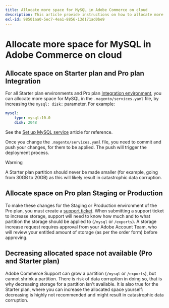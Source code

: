 ```yaml
---
title: Allocate more space for MySQL in Adobe Commerce on cloud
description: This article provide instructions on how to allocate more space for MySQL in Adode Commerce on cloud infrastructure.
exl-id: 98501aa0-5ec7-4ea1-8856-13d171ad0be9
---
```

# Allocate more space for MySQL in Adobe Commerce on cloud


## Allocate space on Starter plan and Pro plan Integration

For all Starter plan environments and Pro plan [Integration environment](/help/announcements/adobe-commerce-announcements/integration-environment-enhancement-request-pro-and-starter.md), you can allocate more space for MySQL in the `.magento/services.yaml` file, by increasing the `mysql: disk:` parameter. For example:

```yaml
mysql:
    type: mysql:10.0
    disk: 2048
```

See the [Set up MySQL service](https://devdocs.magento.com/guides/v2.3/cloud/project/project-conf-files_services-mysql.html) article for reference.

Once you change the `.magento/services.yaml` file, you need to commit and push your changes, for them to be applied. The push will trigger the deployment process.

>[!WARNING]
>
>A Starter plan partition should never be made smaller (for example, going from 30GB to 20GB) as this will likely result in catastrophic data corruption.

## Allocate space on Pro plan Staging or Production

To make these changes for the Staging or Production environment of the Pro plan, you must create a [support ticket](/help/help-center-guide/help-center/magento-help-center-user-guide.md#merchant-not-displayed). When submitting a support ticket to increase storage, support will need to know how much and to what partition the storage should be applied to (`/mysql` or `/exports`). A storage increase request requires approval from your Adobe Account Team, who will review your entitled amount of storage (as per the order form) before approving.

## Decreasing allocated space not available (Pro and Starter plan)

Adobe Commerce Support can grow a partition (`/mysql` or `/exports`), but cannot shrink a partition. There is risk of data corruption in doing so, that is why decreasing storage for a partition isn't available.
It is also true for the Starter plan, where you can increase the allocated space yourself: decreasing is highly not recommended and might result in catastrophic data corruption.
